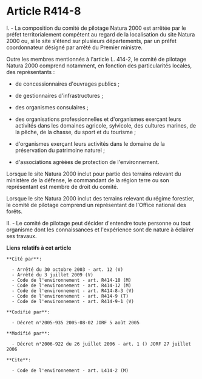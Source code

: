 # Article R414-8

I. - La composition du comité de pilotage Natura 2000 est arrêtée par le préfet territorialement compétent au regard de la
localisation du site Natura 2000 ou, si le site s'étend sur plusieurs départements, par un préfet coordonnateur désigné par
arrêté du Premier ministre.

Outre les membres mentionnés à l'article L. 414-2, le comité de pilotage Natura 2000 comprend notamment, en fonction des
particularités locales, des représentants :

- de concessionnaires d'ouvrages publics ;

- de gestionnaires d'infrastructures ;

- des organismes consulaires ;

- des organisations professionnelles et d'organismes exerçant leurs activités dans les domaines agricole, sylvicole, des
cultures marines, de la pêche, de la chasse, du sport et du tourisme ;

- d'organismes exerçant leurs activités dans le domaine de la préservation du patrimoine naturel ;

- d'associations agréées de protection de l'environnement.

Lorsque le site Natura 2000 inclut pour partie des terrains relevant du ministère de la défense, le commandant de la région
terre ou son représentant est membre de droit du comité.

Lorsque le site Natura 2000 inclut des terrains relevant du régime forestier, le comité de pilotage comprend un représentant
de l'Office national des forêts.

II. - Le comité de pilotage peut décider d'entendre toute personne ou tout organisme dont les connaissances et l'expérience
sont de nature à éclairer ses travaux.

**Liens relatifs à cet article**

	**Cité par**:

	  - Arrêté du 30 octobre 2003 - art. 12 (V)
	  - Arrêté du 3 juillet 2009 (V)
	  - Code de l'environnement - art. R414-10 (M)
	  - Code de l'environnement - art. R414-12 (M)
	  - Code de l'environnement - art. R414-8-3 (V)
	  - Code de l'environnement - art. R414-9 (T)
	  - Code de l'environnement - art. R414-9-1 (V)

	**Codifié par**:

	  - Décret n°2005-935 2005-08-02 JORF 5 août 2005

	**Modifié par**:

	  - Décret n°2006-922 du 26 juillet 2006 - art. 1 () JORF 27 juillet 2006

	**Cite**:

	  - Code de l'environnement - art. L414-2 (M)
